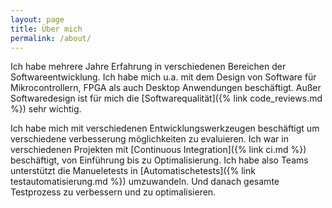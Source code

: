 ```yaml
---
layout: page
title: Über mich
permalink: /about/
---
```

Ich habe mehrere Jahre Erfahrung in verschiedenen Bereichen der Softwareentwicklung. 
Ich habe mich u.a. mit dem Design von Software für Mikrocontrollern, FPGA als auch 
Desktop Anwendungen beschäftigt. Außer Softwaredesign ist für mich die [Softwarequalität]({% link code_reviews.md %})
sehr wichtig.

Ich habe mich mit verschiedenen Entwicklungswerkzeugen beschäftigt um verschiedene 
verbesserung möglichkeiten zu evaluieren. Ich war in verschiedenen Projekten mit 
[Continuous Integration]({% link ci.md %}) beschäftigt, von 
Einführung bis zu Optimalisierung. Ich habe also Teams unterstützt die Manueletests
in [Automatischetests]({% link testautomatisierung.md %}) umzuwandeln. Und danach
gesamte Testprozess zu verbessern und zu optimalisieren. 

